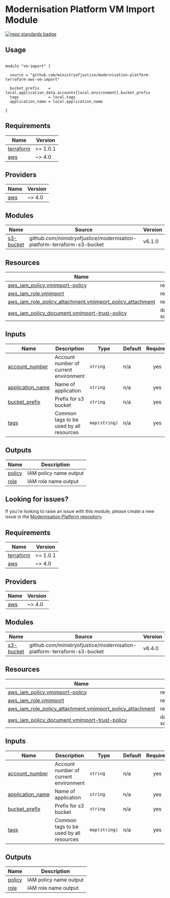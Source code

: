 # Modernisation Platform VM Import Module

[![repo standards badge](https://img.shields.io/badge/dynamic/json?color=blue&style=for-the-badge&logo=github&label=MoJ%20Compliant&query=%24.result&url=https%3A%2F%2Foperations-engineering-reports.cloud-platform.service.justice.gov.uk%2Fapi%2Fv1%2Fcompliant_public_repositories%2Fmodernisation-platform-terraform-aws-vm-import)](https://operations-engineering-reports.cloud-platform.service.justice.gov.uk/public-github-repositories.html#modernisation-platform-terraform-aws-vm-import "Link to report")

## Usage

```hcl

module "vm-import" {

  source = "github.com/ministryofjustice/modernisation-platform-terraform-aws-vm-import"

  bucket_prefix    = local.application_data.accounts[local.environment].bucket_prefix
  tags             = local.tags
  application_name = local.application_name

}

```
<!--- BEGIN_TF_DOCS --->
## Requirements

| Name | Version |
|------|---------|
| <a name="requirement_terraform"></a> [terraform](#requirement\_terraform) | >= 1.0.1 |
| <a name="requirement_aws"></a> [aws](#requirement\_aws) | ~> 4.0 |

## Providers

| Name | Version |
|------|---------|
| <a name="provider_aws"></a> [aws](#provider\_aws) | ~> 4.0 |

## Modules

| Name | Source | Version |
|------|--------|---------|
| <a name="module_s3-bucket"></a> [s3-bucket](#module\_s3-bucket) | github.com/ministryofjustice/modernisation-platform-terraform-s3-bucket | v6.1.0 |

## Resources

| Name | Type |
|------|------|
| [aws_iam_policy.vmimport-policy](https://registry.terraform.io/providers/hashicorp/aws/latest/docs/resources/iam_policy) | resource |
| [aws_iam_role.vmimport](https://registry.terraform.io/providers/hashicorp/aws/latest/docs/resources/iam_role) | resource |
| [aws_iam_role_policy_attachment.vmimport_policy_attachment](https://registry.terraform.io/providers/hashicorp/aws/latest/docs/resources/iam_role_policy_attachment) | resource |
| [aws_iam_policy_document.vmimport-trust-policy](https://registry.terraform.io/providers/hashicorp/aws/latest/docs/data-sources/iam_policy_document) | data source |

## Inputs

| Name | Description | Type | Default | Required |
|------|-------------|------|---------|:--------:|
| <a name="input_account_number"></a> [account\_number](#input\_account\_number) | Account number of current environment | `string` | n/a | yes |
| <a name="input_application_name"></a> [application\_name](#input\_application\_name) | Name of application | `string` | n/a | yes |
| <a name="input_bucket_prefix"></a> [bucket\_prefix](#input\_bucket\_prefix) | Prefix for s3 bucket | `string` | n/a | yes |
| <a name="input_tags"></a> [tags](#input\_tags) | Common tags to be used by all resources | `map(string)` | n/a | yes |

## Outputs

| Name | Description |
|------|-------------|
| <a name="output_policy"></a> [policy](#output\_policy) | IAM policy name output |
| <a name="output_role"></a> [role](#output\_role) | IAM role name output |

<!--- END_TF_DOCS --->

## Looking for issues?
If you're looking to raise an issue with this module, please create a new issue in the [Modernisation Platform repository](https://github.com/ministryofjustice/modernisation-platform/issues).

<!-- BEGIN_TF_DOCS -->
## Requirements

| Name | Version |
|------|---------|
| <a name="requirement_terraform"></a> [terraform](#requirement\_terraform) | >= 1.0.1 |
| <a name="requirement_aws"></a> [aws](#requirement\_aws) | ~> 4.0 |

## Providers

| Name | Version |
|------|---------|
| <a name="provider_aws"></a> [aws](#provider\_aws) | ~> 4.0 |

## Modules

| Name | Source | Version |
|------|--------|---------|
| <a name="module_s3-bucket"></a> [s3-bucket](#module\_s3-bucket) | github.com/ministryofjustice/modernisation-platform-terraform-s3-bucket | v6.4.0 |

## Resources

| Name | Type |
|------|------|
| [aws_iam_policy.vmimport-policy](https://registry.terraform.io/providers/hashicorp/aws/latest/docs/resources/iam_policy) | resource |
| [aws_iam_role.vmimport](https://registry.terraform.io/providers/hashicorp/aws/latest/docs/resources/iam_role) | resource |
| [aws_iam_role_policy_attachment.vmimport_policy_attachment](https://registry.terraform.io/providers/hashicorp/aws/latest/docs/resources/iam_role_policy_attachment) | resource |
| [aws_iam_policy_document.vmimport-trust-policy](https://registry.terraform.io/providers/hashicorp/aws/latest/docs/data-sources/iam_policy_document) | data source |

## Inputs

| Name | Description | Type | Default | Required |
|------|-------------|------|---------|:--------:|
| <a name="input_account_number"></a> [account\_number](#input\_account\_number) | Account number of current environment | `string` | n/a | yes |
| <a name="input_application_name"></a> [application\_name](#input\_application\_name) | Name of application | `string` | n/a | yes |
| <a name="input_bucket_prefix"></a> [bucket\_prefix](#input\_bucket\_prefix) | Prefix for s3 bucket | `string` | n/a | yes |
| <a name="input_tags"></a> [tags](#input\_tags) | Common tags to be used by all resources | `map(string)` | n/a | yes |

## Outputs

| Name | Description |
|------|-------------|
| <a name="output_policy"></a> [policy](#output\_policy) | IAM policy name output |
| <a name="output_role"></a> [role](#output\_role) | IAM role name output |
<!-- END_TF_DOCS -->